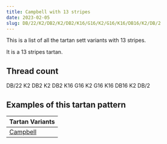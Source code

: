 ```yaml
---
title: Campbell with 13 stripes
date: 2023-02-05
slug: DB/22/K2/DB2/K2/DB2/K16/G16/K2/G16/K16/DB16/K2/DB/2
---
```

This is a list of all the tartan sett variants with 13 stripes.

It is a 13 stripes tartan.


## Thread count
DB/22 K2 DB2 K2 DB2 K16 G16 K2 G16 K16 DB16 K2 DB/2

## Examples of this tartan pattern

| Tartan Variants |
|---------------|
| [Campbell](/variants/db/22/k2/db2/k2/db2/k16/g16/k2/g16/k16/db16/k2/db/2-db00004c-g004c00-k000000)||
